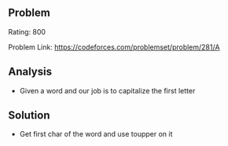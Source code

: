 ## Problem

Rating: 800

Problem Link: https://codeforces.com/problemset/problem/281/A

## Analysis

- Given a word and our job is to capitalize the first letter

## Solution

- Get first char of the word and use toupper on it